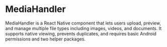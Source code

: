 # MediaHandler
MediaHandler is a React Native component that lets users upload, preview, and manage multiple file types including images, videos, and documents. It supports native viewing, prevents duplicates, and requires basic Android permissions and two helper packages.
